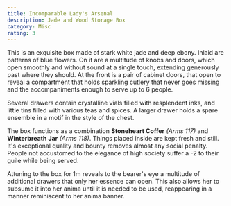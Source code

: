 ```yaml
---
title: Incomparable Lady's Arsenal
description: Jade and Wood Storage Box
category: Misc
rating: 3
---
```


This is an exquisite box made of stark white jade and deep ebony. Inlaid are patterns of blue flowers. On it are a multitude of knobs and doors, which open smoothly and without sound at a single touch, extending generously past where they should. At the front is a pair of cabinet doors, that open to reveal a compartment that holds sparkling cutlery that never goes missing and the accompaniments enough to serve up to 6 people.

Several drawers contain crystalline vials filled with resplendent inks, and little tins filled with various teas and spices. A larger drawer holds a spare ensemble in a motif in the style of the chest.

The box functions as a combination **Stoneheart Coffer** *(Arms 117)* and **Winterbreath Jar** *(Arms 118)*. Things placed inside are kept fresh and still. It's exceptional quality and bounty removes almost any social penalty. People not accustomed to the elegance of high society suffer a -2 to their guile while being served.

Attuning to the box for 1m reveals to the bearer's eye a multitude of additional drawers that only her essence can open. This also allows her to subsume it into her anima until it is needed to be used, reappearing in a manner reminiscent to her anima banner.
